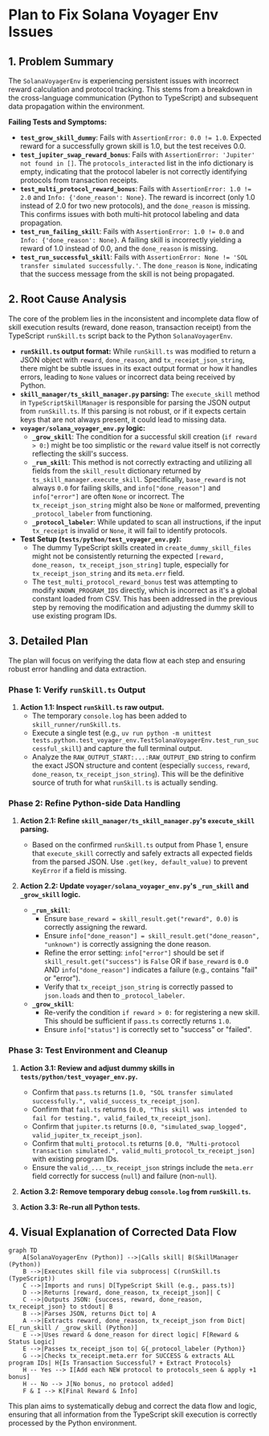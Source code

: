# Plan to Fix Solana Voyager Env Issues

## 1. Problem Summary

The `SolanaVoyagerEnv` is experiencing persistent issues with incorrect reward calculation and protocol tracking. This stems from a breakdown in the cross-language communication (Python to TypeScript) and subsequent data propagation within the environment.

**Failing Tests and Symptoms:**

- **`test_grow_skill_dummy`**: Fails with `AssertionError: 0.0 != 1.0`. Expected reward for a successfully grown skill is 1.0, but the test receives 0.0.
- **`test_jupiter_swap_reward_bonus`**: Fails with `AssertionError: 'Jupiter' not found in []`. The `protocols_interacted` list in the info dictionary is empty, indicating that the protocol labeler is not correctly identifying protocols from transaction receipts.
- **`test_multi_protocol_reward_bonus`**: Fails with `AssertionError: 1.0 != 2.0` and `Info: {'done_reason': None}`. The reward is incorrect (only 1.0 instead of 2.0 for two new protocols), and the `done_reason` is missing. This confirms issues with both multi-hit protocol labeling and data propagation.
- **`test_run_failing_skill`**: Fails with `AssertionError: 1.0 != 0.0` and `Info: {'done_reason': None}`. A failing skill is incorrectly yielding a reward of 1.0 instead of 0.0, and the `done_reason` is missing.
- **`test_run_successful_skill`**: Fails with `AssertionError: None != 'SOL transfer simulated successfully.'`. The `done_reason` is `None`, indicating that the success message from the skill is not being propagated.

## 2. Root Cause Analysis

The core of the problem lies in the inconsistent and incomplete data flow of skill execution results (reward, done reason, transaction receipt) from the TypeScript `runSkill.ts` script back to the Python `SolanaVoyagerEnv`.

- **`runSkill.ts` output format:** While `runSkill.ts` was modified to return a JSON object with `reward`, `done_reason`, and `tx_receipt_json_string`, there might be subtle issues in its exact output format or how it handles errors, leading to `None` values or incorrect data being received by Python.
- **`skill_manager/ts_skill_manager.py` parsing:** The `execute_skill` method in `TypeScriptSkillManager` is responsible for parsing the JSON output from `runSkill.ts`. If this parsing is not robust, or if it expects certain keys that are not always present, it could lead to missing data.
- **`voyager/solana_voyager_env.py` logic:**
  - **`_grow_skill`**: The condition for a successful skill creation (`if reward > 0:`) might be too simplistic or the `reward` value itself is not correctly reflecting the skill's success.
  - **`_run_skill`**: This method is not correctly extracting and utilizing all fields from the `skill_result` dictionary returned by `ts_skill_manager.execute_skill`. Specifically, `base_reward` is not always `0.0` for failing skills, and `info["done_reason"]` and `info["error"]` are often `None` or incorrect. The `tx_receipt_json_string` might also be `None` or malformed, preventing `_protocol_labeler` from functioning.
  - **`_protocol_labeler`**: While updated to scan all instructions, if the input `tx_receipt` is invalid or `None`, it will fail to identify protocols.
- **Test Setup (`tests/python/test_voyager_env.py`):**
  - The dummy TypeScript skills created in `create_dummy_skill_files` might not be consistently returning the expected `[reward, done_reason, tx_receipt_json_string]` tuple, especially for `tx_receipt_json_string` and its `meta.err` field.
  - The `test_multi_protocol_reward_bonus` test was attempting to modify `KNOWN_PROGRAM_IDS` directly, which is incorrect as it's a global constant loaded from CSV. This has been addressed in the previous step by removing the modification and adjusting the dummy skill to use existing program IDs.

## 3. Detailed Plan

The plan will focus on verifying the data flow at each step and ensuring robust error handling and data extraction.

### Phase 1: Verify `runSkill.ts` Output

1.  **Action 1.1: Inspect `runSkill.ts` raw output.**
    - The temporary `console.log` has been added to `skill_runner/runSkill.ts`.
    - Execute a single test (e.g., `uv run python -m unittest tests.python.test_voyager_env.TestSolanaVoyagerEnv.test_run_successful_skill`) and capture the full terminal output.
    - Analyze the `RAW_OUTPUT_START:...:RAW_OUTPUT_END` string to confirm the exact JSON structure and content (especially `success`, `reward`, `done_reason`, `tx_receipt_json_string`). This will be the definitive source of truth for what `runSkill.ts` is actually sending.

### Phase 2: Refine Python-side Data Handling

1.  **Action 2.1: Refine `skill_manager/ts_skill_manager.py`'s `execute_skill` parsing.**

    - Based on the confirmed `runSkill.ts` output from Phase 1, ensure that `execute_skill` correctly and safely extracts all expected fields from the parsed JSON. Use `.get(key, default_value)` to prevent `KeyError` if a field is missing.

2.  **Action 2.2: Update `voyager/solana_voyager_env.py`'s `_run_skill` and `_grow_skill` logic.**
    - **`_run_skill`**:
      - Ensure `base_reward = skill_result.get("reward", 0.0)` is correctly assigning the reward.
      - Ensure `info["done_reason"] = skill_result.get("done_reason", "unknown")` is correctly assigning the done reason.
      - Refine the error setting: `info["error"]` should be set if `skill_result.get("success")` is `False` OR if `base_reward` is `0.0` AND `info["done_reason"]` indicates a failure (e.g., contains "fail" or "error").
      - Verify that `tx_receipt_json_string` is correctly passed to `json.loads` and then to `_protocol_labeler`.
    - **`_grow_skill`**:
      - Re-verify the condition `if reward > 0:` for registering a new skill. This should be sufficient if `pass.ts` correctly returns `1.0`.
      - Ensure `info["status"]` is correctly set to "success" or "failed".

### Phase 3: Test Environment and Cleanup

1.  **Action 3.1: Review and adjust dummy skills in `tests/python/test_voyager_env.py`.**

    - Confirm that `pass.ts` returns `[1.0, "SOL transfer simulated successfully.", valid_success_tx_receipt_json]`.
    - Confirm that `fail.ts` returns `[0.0, "This skill was intended to fail for testing.", valid_failed_tx_receipt_json]`.
    - Confirm that `jupiter.ts` returns `[0.0, "simulated_swap_logged", valid_jupiter_tx_receipt_json]`.
    - Confirm that `multi_protocol.ts` returns `[0.0, "Multi-protocol transaction simulated.", valid_multi_protocol_tx_receipt_json]` with existing program IDs.
    - Ensure the `valid_..._tx_receipt_json` strings include the `meta.err` field correctly for success (`null`) and failure (non-`null`).

2.  **Action 3.2: Remove temporary debug `console.log` from `runSkill.ts`.**

3.  **Action 3.3: Re-run all Python tests.**

## 4. Visual Explanation of Corrected Data Flow

```mermaid
graph TD
    A[SolanaVoyagerEnv (Python)] -->|Calls skill| B(SkillManager (Python))
    B -->|Executes skill file via subprocess| C(runSkill.ts (TypeScript))
    C -->|Imports and runs| D[TypeScript Skill (e.g., pass.ts)]
    D -->|Returns [reward, done_reason, tx_receipt_json]| C
    C -->|Outputs JSON: {success, reward, done_reason, tx_receipt_json} to stdout| B
    B -->|Parses JSON, returns Dict to| A
    A -->|Extracts reward, done_reason, tx_receipt_json from Dict| E[_run_skill / _grow_skill (Python)]
    E -->|Uses reward & done_reason for direct logic| F[Reward & Status Logic]
    E -->|Passes tx_receipt_json to| G{_protocol_labeler (Python)}
    G -->|Checks tx_receipt.meta.err for SUCCESS & extracts ALL program IDs| H{Is Transaction Successful? + Extract Protocols}
    H -- Yes --> I[Add each NEW protocol to protocols_seen & apply +1 bonus]
    H -- No --> J[No bonus, no protocol added]
    F & I --> K[Final Reward & Info]
```

This plan aims to systematically debug and correct the data flow and logic, ensuring that all information from the TypeScript skill execution is correctly processed by the Python environment.
